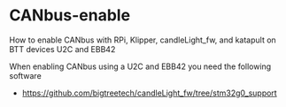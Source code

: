 # CANbus-enable
How to enable CANbus with RPi, Klipper, candleLight_fw, and katapult on BTT devices U2C and EBB42 

When enabling CANbus using a U2C and EBB42 you need the following software
- https://github.com/bigtreetech/candleLight_fw/tree/stm32g0_support
